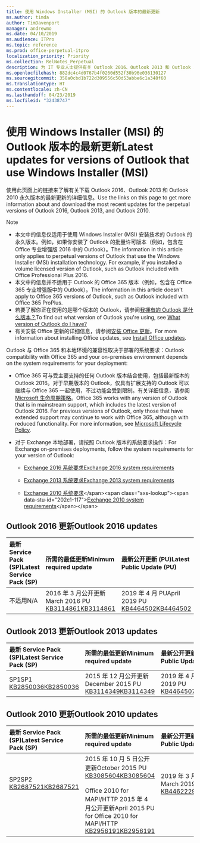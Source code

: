 ```yaml
---
title: 使用 Windows Installer (MSI) 的 Outlook 版本的最新更新
ms.author: timda
author: TimDavenport
manager: andrewmo
ms.date: 04/10/2019
ms.audience: ITPro
ms.topic: reference
ms.prod: office-perpetual-itpro
localization_priority: Priority
ms.collection: RelNotes_Perpetual
description: 为 IT 专业人士提供有关 Outlook 2016、Outlook 2013 和 Outlook 2010 永久版本的最新更新信息的链接
ms.openlocfilehash: 882dc4c4d0767b4f0260d552f30b96e036130127
ms.sourcegitcommit: 358a0cbd1b722d309556c50d53abbe6c1a348f60
ms.translationtype: HT
ms.contentlocale: zh-CN
ms.lasthandoff: 04/23/2019
ms.locfileid: "32438747"
---
```

# <a name="latest-updates-for-versions-of-outlook-that-use-windows-installer-msi"></a><span data-ttu-id="202c1-103">使用 Windows Installer (MSI) 的 Outlook 版本的最新更新</span><span class="sxs-lookup"><span data-stu-id="202c1-103">Latest updates for versions of Outlook that use Windows Installer (MSI)</span></span>

<span data-ttu-id="202c1-104">使用此页面上的链接来了解有关下载 Outlook 2016、Outlook 2013 和 Outlook 2010 永久版本的最新更新的详细信息。</span><span class="sxs-lookup"><span data-stu-id="202c1-104">Use the links on this page to get more information about and download the most recent updates for the perpetual versions of Outlook 2016, Outlook 2013, and Outlook 2010.</span></span>
  
> [!NOTE]
> - <span data-ttu-id="202c1-p101">本文中的信息仅适用于使用 Windows Installer (MSI) 安装技术的 Outlook 的永久版本。例如，如果你安装了 Outlook 的批量许可版本（例如，包含在 Office 专业增强版 2016 中的 Outlook）。</span><span class="sxs-lookup"><span data-stu-id="202c1-p101">The information in this article only applies to perpetual versions of Outlook that use the Windows Installer (MSI) installation technology. For example, if you installed a volume licensed version of Outlook, such as Outlook included with Office Professional Plus 2016.</span></span>
> - <span data-ttu-id="202c1-107">本文中的信息并不适用于 Outlook 的 Office 365 版本（例如，包含在 Office 365 专业增强版中的 Outlook）。</span><span class="sxs-lookup"><span data-stu-id="202c1-107">The information in this article doesn't apply to Office 365 versions of Outlook, such as Outlook included with Office 365 ProPlus.</span></span>
> - <span data-ttu-id="202c1-108">若要了解你正在使用的是哪个版本的 Outlook，请参阅[我拥有的 Outlook 是什么版本？](https://support.office.com/article/b3a9568c-edb5-42b9-9825-d48d82b2257c)</span><span class="sxs-lookup"><span data-stu-id="202c1-108">To find out what version of Outlook you're using, see [What version of Outlook do I have?](https://support.office.com/article/b3a9568c-edb5-42b9-9825-d48d82b2257c)</span></span>
> - <span data-ttu-id="202c1-109">有关安装 Office 更新的详细信息，请参阅[安装 Office 更新](https://support.office.com/article/2ab296f3-7f03-43a2-8e50-46de917611c5)。</span><span class="sxs-lookup"><span data-stu-id="202c1-109">For more information about installing Office updates, see [Install Office updates](https://support.office.com/article/2ab296f3-7f03-43a2-8e50-46de917611c5).</span></span> 
  
<span data-ttu-id="202c1-110">Outlook 与 Office 365 和本地环境的兼容性取决于部署的系统要求：</span><span class="sxs-lookup"><span data-stu-id="202c1-110">Outlook compatibility with Office 365 and your on-premises environment depends on the system requirements for your deployment:</span></span>
  
- <span data-ttu-id="202c1-p102">Office 365 可与受主要支持的任何 Outlook 版本结合使用，包括最新版本的 Outlook 2016。对于早期版本的 Outlook，仅具有扩展支持的 Outlook 可以继续与 Office 365 一起使用，不过功能会受到限制。有关详细信息，请参阅 [Microsoft 生命周期策略](https://support.microsoft.com/lifecycle)。</span><span class="sxs-lookup"><span data-stu-id="202c1-p102">Office 365 works with any version of Outlook that is in mainstream support, which includes the latest version of Outlook 2016. For previous versions of Outlook, only those that have extended support may continue to work with Office 365, although with reduced functionality. For more information, see [Microsoft Lifecycle Policy](https://support.microsoft.com/lifecycle).</span></span>
    
- <span data-ttu-id="202c1-114">对于 Exchange 本地部署，请按照 Outlook 版本的系统要求操作：</span><span class="sxs-lookup"><span data-stu-id="202c1-114">For Exchange on-premises deployments, follow the system requirements for your version of Outlook:</span></span>
    
  - [<span data-ttu-id="202c1-115">Exchange 2016 系统要求</span><span class="sxs-lookup"><span data-stu-id="202c1-115">Exchange 2016 system requirements</span></span>](https://docs.microsoft.com/Exchange/plan-and-deploy/system-requirements)
    
  - [<span data-ttu-id="202c1-116">Exchange 2013 系统要求</span><span class="sxs-lookup"><span data-stu-id="202c1-116">Exchange 2013 system requirements</span></span>](https://docs.microsoft.com/exchange/exchange-2013-system-requirements-exchange-2013-help)
    
  - <span data-ttu-id="202c1-117">[Exchange 2010 系统要求](https://docs.microsoft.com/previous-versions/office/exchange-server-2010/aa996719(v=exchg.141))</span><span class="sxs-lookup"><span data-stu-id="202c1-117">[Exchange 2010 system requirements](https://docs.microsoft.com/previous-versions/office/exchange-server-2010/aa996719(v=exchg.141))</span></span>

   
## <a name="outlook-2016-updates"></a><span data-ttu-id="202c1-118">Outlook 2016 更新</span><span class="sxs-lookup"><span data-stu-id="202c1-118">Outlook 2016 updates</span></span>

|<span data-ttu-id="202c1-119">**最新 Service Pack (SP)**</span><span class="sxs-lookup"><span data-stu-id="202c1-119">**Latest Service Pack (SP)**</span></span>|<span data-ttu-id="202c1-120">**所需的最低更新**</span><span class="sxs-lookup"><span data-stu-id="202c1-120">**Minimum required update**</span></span>|<span data-ttu-id="202c1-121">**最新公开更新 (PU)**</span><span class="sxs-lookup"><span data-stu-id="202c1-121">**Latest Public Update (PU)**</span></span>|
|:-----|:-----|:-----|
|<span data-ttu-id="202c1-122">不适用</span><span class="sxs-lookup"><span data-stu-id="202c1-122">N/A</span></span>  <br/> |<span data-ttu-id="202c1-123">2016 年 3 月公开更新</span><span class="sxs-lookup"><span data-stu-id="202c1-123">March 2016 PU</span></span> <br/>[<span data-ttu-id="202c1-124">KB3114861</span><span class="sxs-lookup"><span data-stu-id="202c1-124">KB3114861</span></span>](https://support.microsoft.com/help/3114861) <br/> |<span data-ttu-id="202c1-125">2019 年 4 月 PU</span><span class="sxs-lookup"><span data-stu-id="202c1-125">April 2019 PU</span></span> <br/>[<span data-ttu-id="202c1-126">KB4464502</span><span class="sxs-lookup"><span data-stu-id="202c1-126">KB4464502</span></span>](https://support.microsoft.com/help/4464502) 

## <a name="outlook-2013-updates"></a><span data-ttu-id="202c1-127">Outlook 2013 更新</span><span class="sxs-lookup"><span data-stu-id="202c1-127">Outlook 2013 updates</span></span>

|<span data-ttu-id="202c1-128">**最新 Service Pack (SP)**</span><span class="sxs-lookup"><span data-stu-id="202c1-128">**Latest Service Pack (SP)**</span></span>|<span data-ttu-id="202c1-129">**所需的最低更新**</span><span class="sxs-lookup"><span data-stu-id="202c1-129">**Minimum required update**</span></span>|<span data-ttu-id="202c1-130">**最新公开更新 (PU)**</span><span class="sxs-lookup"><span data-stu-id="202c1-130">**Latest Public Update (PU)**</span></span>|
|:-----|:-----|:-----|
|<span data-ttu-id="202c1-131">SP1</span><span class="sxs-lookup"><span data-stu-id="202c1-131">SP1</span></span>  <br/>[<span data-ttu-id="202c1-132">KB2850036</span><span class="sxs-lookup"><span data-stu-id="202c1-132">KB2850036</span></span>](https://go.microsoft.com/fwlink/p/?LinkId=512538) <br/> |<span data-ttu-id="202c1-133">2015 年 12 月公开更新</span><span class="sxs-lookup"><span data-stu-id="202c1-133">December 2015 PU</span></span> <br/>[<span data-ttu-id="202c1-134">KB3114349</span><span class="sxs-lookup"><span data-stu-id="202c1-134">KB3114349</span></span>](https://support.microsoft.com/kb/3114349) <br/> |<span data-ttu-id="202c1-135">2019 年 4 月 PU</span><span class="sxs-lookup"><span data-stu-id="202c1-135">April 2019 PU</span></span> <br/>[<span data-ttu-id="202c1-136">KB4464507</span><span class="sxs-lookup"><span data-stu-id="202c1-136">KB4464507</span></span>](https://support.microsoft.com/help/4464507)  |
   
## <a name="outlook-2010-updates"></a><span data-ttu-id="202c1-137">Outlook 2010 更新</span><span class="sxs-lookup"><span data-stu-id="202c1-137">Outlook 2010 updates</span></span>

|<span data-ttu-id="202c1-138">**最新 Service Pack (SP)**</span><span class="sxs-lookup"><span data-stu-id="202c1-138">**Latest Service Pack (SP)**</span></span>|<span data-ttu-id="202c1-139">**所需的最低更新**</span><span class="sxs-lookup"><span data-stu-id="202c1-139">**Minimum required update**</span></span>|<span data-ttu-id="202c1-140">**最新公开更新 (PU)**</span><span class="sxs-lookup"><span data-stu-id="202c1-140">**Latest Public Update (PU)**</span></span>|
|:-----|:-----|:-----|
|<span data-ttu-id="202c1-141">SP2</span><span class="sxs-lookup"><span data-stu-id="202c1-141">SP2</span></span> <br/>[<span data-ttu-id="202c1-142">KB2687521</span><span class="sxs-lookup"><span data-stu-id="202c1-142">KB2687521</span></span>](https://go.microsoft.com/fwlink/p/?LinkId=512542) <br><br><br><br/> |<span data-ttu-id="202c1-143">2015 年 10 月 5 日公开更新</span><span class="sxs-lookup"><span data-stu-id="202c1-143">October 2015 PU</span></span> <br/> [<span data-ttu-id="202c1-144">KB3085604</span><span class="sxs-lookup"><span data-stu-id="202c1-144">KB3085604</span></span>](https://support.microsoft.com/kb/3085604) <br/><br/>  <span data-ttu-id="202c1-145">Office 2010 for MAPI/HTTP 2015 年 4 月公开更新</span><span class="sxs-lookup"><span data-stu-id="202c1-145">April 2015 PU for Office 2010 for MAPI/HTTP</span></span> <br/> [<span data-ttu-id="202c1-146">KB2956191</span><span class="sxs-lookup"><span data-stu-id="202c1-146">KB2956191</span></span>](https://support.microsoft.com/zh-CN/help/2956191/april-14-2015-update-for-office-2010-kb2956191) <br/> |<span data-ttu-id="202c1-147">2019 年 3 月公开更新</span><span class="sxs-lookup"><span data-stu-id="202c1-147">March 2019 PU</span></span> <br/>[<span data-ttu-id="202c1-148">KB4462229</span><span class="sxs-lookup"><span data-stu-id="202c1-148">KB4462229</span></span>](https://support.microsoft.com/help/4462229) <br><br><br><br/>|
   

